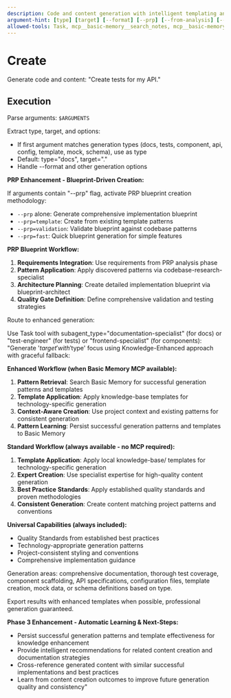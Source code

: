 ```yaml
---
description: Code and content generation with intelligent templating and pattern learning
argument-hint: [type] [target] [--format] [--prp] [--from-analysis] [--template] [--help]
allowed-tools: Task, mcp__basic-memory__search_notes, mcp__basic-memory__write_note, mcp__basic-memory__build_context
---
```


# Create

Generate code and content: "Create tests for my API."

## Execution

Parse arguments: `$ARGUMENTS`

Extract type, target, and options:

- If first argument matches generation types (docs, tests, component, api, config, template, mock, schema), use as type
- Default: type="docs", target="."
- Handle --format and other generation options

**PRP Enhancement - Blueprint-Driven Creation:**

If arguments contain "--prp" flag, activate PRP blueprint creation methodology:

- `--prp` alone: Generate comprehensive implementation blueprint
- `--prp=template`: Create from existing template patterns
- `--prp=validation`: Validate blueprint against codebase patterns
- `--prp=fast`: Quick blueprint generation for simple features

**PRP Blueprint Workflow:**

1. **Requirements Integration**: Use requirements from PRP analysis phase
2. **Pattern Application**: Apply discovered patterns via codebase-research-specialist
3. **Architecture Planning**: Create detailed implementation blueprint via blueprint-architect
4. **Quality Gate Definition**: Define comprehensive validation and testing strategies

Route to enhanced generation:

Use Task tool with subagent_type="documentation-specialist" (for docs) or "test-engineer" (for tests) or "frontend-specialist" (for components):
"Generate '$target' with '$type' focus using Knowledge-Enhanced approach with graceful fallback:

**Enhanced Workflow (when Basic Memory MCP available):**

1. **Pattern Retrieval**: Search Basic Memory for successful generation patterns and templates
2. **Template Application**: Apply knowledge-base templates for technology-specific generation
3. **Context-Aware Creation**: Use project context and existing patterns for consistent generation
4. **Pattern Learning**: Persist successful generation patterns and templates to Basic Memory

**Standard Workflow (always available - no MCP required):**

1. **Template Application**: Apply local knowledge-base/ templates for technology-specific generation
2. **Expert Creation**: Use specialist expertise for high-quality content generation
3. **Best Practice Standards**: Apply established quality standards and proven methodologies
4. **Consistent Generation**: Create content matching project patterns and conventions

**Universal Capabilities (always included):**

- Quality Standards from established best practices
- Technology-appropriate generation patterns
- Project-consistent styling and conventions
- Comprehensive implementation guidance

Generation areas: comprehensive documentation, thorough test coverage, component scaffolding, API specifications, configuration files, template creation, mock data, or schema definitions based on type.

Export results with enhanced templates when possible, professional generation guaranteed.

**Phase 3 Enhancement - Automatic Learning & Next-Steps:**

- Persist successful generation patterns and template effectiveness for knowledge enhancement
- Provide intelligent recommendations for related content creation and documentation strategies
- Cross-reference generated content with similar successful implementations and best practices
- Learn from content creation outcomes to improve future generation quality and consistency"
